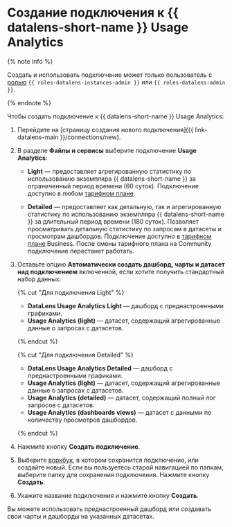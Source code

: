 
# Создание подключения к {{ datalens-short-name }} Usage Analytics

{% note info %}

Создать и использовать подключение может только пользователь с [ролью](../../security/roles.md#service-roles) `{{ roles-datalens-instances-admin }}` или `{{ roles-datalens-admin }}`.

{% endnote %}


Чтобы создать подключение к {{ datalens-short-name }} Usage Analytics:

1. Перейдите на [страницу создания нового подключения]({{ link-datalens-main }}/connections/new).

1. В разделе **Файлы и сервисы** выберите подключение **Usage Analytics**:

   * **Light** — предоставляет агрегированную статистику по использованию экземпляра {{ datalens-short-name }} за ограниченный период времени (60 суток). Подключение доступно в любом [тарифном плане](../../pricing.md#service-plans).

   * **Detailed** — предоставляет как детальную, так и агрегированную статистику по использованию экземпляра {{ datalens-short-name }} за длительный период времени (180 суток). Позволяет просматривать детальную статистику по запросам в датасеты и просмотрам дашбордов. Подключение доступно в [тарифном плане](../../pricing.md#service-plans) Business. После смены тарифного плана на Community подключение перестанет работать.

1. Оставьте опцию **Автоматически создать дашборд, чарты и датасет над подключением** включенной, если хотите получить стандартный набор данных:

   {% cut "Для подключения Light" %}

   * **DataLens Usage Analytics Light** — дашборд с преднастроенными графиками.
   * **Usage Analytics (light)** — датасет, содержащий агрегированные данные о запросах с датасетов.

   {% endcut %}

   {% cut "Для подключения Detailed" %}

   * **DataLens Usage Analytics Detailed** — дашборд с преднастроенными графиками.
   * **Usage Analytics (light)** — датасет, содержащий агрегированные данные о запросах с датасетов.
   * **Usage Analytics (detailed)** — датасет, содержащий полный лог запросов с датасетов.
   * **Usage Analytics (dashboards views)** — датасет с данными по количеству просмотров дашбордов.

   {% endcut %}

1. Нажмите кнопку **Создать подключение**.
1. Выберите [воркбук](../../workbooks-collections/index.md), в котором сохранится подключение, или создайте новый. Если вы пользуетесь старой навигацией по папкам, выберите папку для сохранения подключения. Нажмите кнопку **Создать**.
1. Укажите название подключения и нажмите кнопку **Создать**.


Вы можете использовать преднастроенный дашборд или создавать свои чарты и дашборды на указанных датасетах.


